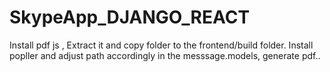 # SkypeApp_DJANGO_REACT

Install pdf js , Extract it and copy folder to the frontend/build folder.
Install popller and adjust path accordingly in the messsage.models, generate pdf..
